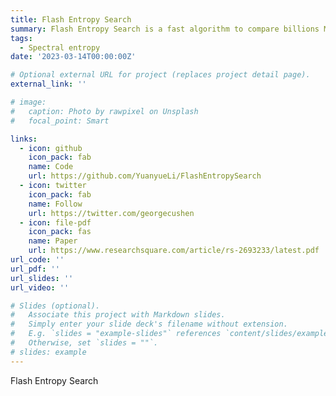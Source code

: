 ```yaml
---
title: Flash Entropy Search
summary: Flash Entropy Search is a fast algorithm to compare billions MS/MS spectra in seconds.
tags:
  - Spectral entropy
date: '2023-03-14T00:00:00Z'

# Optional external URL for project (replaces project detail page).
external_link: ''

# image:
#   caption: Photo by rawpixel on Unsplash
#   focal_point: Smart

links:
  - icon: github 
    icon_pack: fab
    name: Code
    url: https://github.com/YuanyueLi/FlashEntropySearch
  - icon: twitter
    icon_pack: fab
    name: Follow
    url: https://twitter.com/georgecushen
  - icon: file-pdf
    icon_pack: fas
    name: Paper
    url: https://www.researchsquare.com/article/rs-2693233/latest.pdf
url_code: ''
url_pdf: ''
url_slides: ''
url_video: ''

# Slides (optional).
#   Associate this project with Markdown slides.
#   Simply enter your slide deck's filename without extension.
#   E.g. `slides = "example-slides"` references `content/slides/example-slides.md`.
#   Otherwise, set `slides = ""`.
# slides: example
---
```


Flash Entropy Search
